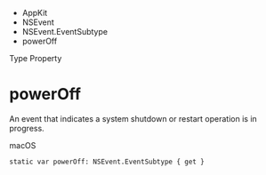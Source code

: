 

- AppKit
- NSEvent
- NSEvent.EventSubtype
-  powerOff 

Type Property

# powerOff

An event that indicates a system shutdown or restart operation is in progress.

macOS

``` source
static var powerOff: NSEvent.EventSubtype { get }
```

